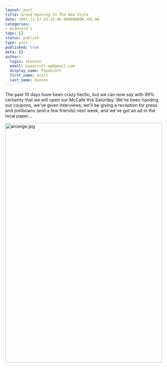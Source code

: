 ```yaml
---
layout: post
title: Grand Opening In The New Style
date: 2007-11-27 23:25:06.000000000 +01:00
categories:
- mcdonald's
tags: []
status: publish
type: post
published: true
meta: {}
author:
  login: shanson
  email: papascott-wp@gmail.com
  display_name: PapaScott
  first_name: Scott
  last_name: Hanson
---
```

<p>The past 10 days have been crazy hectic, but we can now say with 99% certainty that we will open our McCaf&eacute; this Saturday. We've been handing out coupons, we've given interviews, we'll be giving a reception for press and politicians (and a few friends) next week, and we've got an ad in the local paper...</p>
<p><img src="https://www.papascott.de/wordpress/wp-content/uploads/2007/11/anzeige.jpg" alt="anzeige.jpg" border="0" width="500" height="762" /></p>
